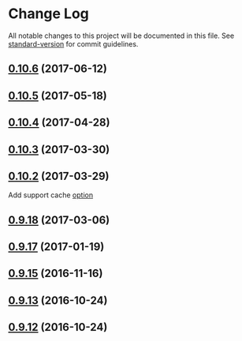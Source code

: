 # Change Log

All notable changes to this project will be documented in this file. See [standard-version](https://github.com/conventional-changelog/standard-version) for commit guidelines.

<a name="0.10.6"></a>
## [0.10.6](https://github.com/lexich/redux-api/compare/v0.10.5...v0.10.6) (2017-06-12)



<a name="0.10.5"></a>
## [0.10.5](https://github.com/lexich/redux-api/compare/v0.10.4...v0.10.5) (2017-05-18)



<a name="0.10.4"></a>
## [0.10.4](https://github.com/lexich/redux-api/compare/v0.10.3...v0.10.4) (2017-04-28)



<a name="0.10.3"></a>
## [0.10.3](https://github.com/lexich/redux-api/compare/v0.10.2...v0.10.3) (2017-03-30)



<a name="0.10.2"></a>
## [0.10.2](https://github.com/lexich/redux-api/compare/v0.9.18...v0.10.2) (2017-03-29)
Add support cache [option](https://github.com/lexich/redux-api/blob/master/docs/DOCS.md#cache)

<a name="0.9.18"></a>
## [0.9.18](https://github.com/lexich/redux-api/compare/v0.9.17...v0.9.18) (2017-03-06)



<a name="0.9.17"></a>
## [0.9.17](https://github.com/lexich/redux-api/compare/0.9.16...v0.9.17) (2017-01-19)



<a name="0.9.15"></a>
## [0.9.15](https://github.com/lexich/redux-api/compare/v0.9.13...v0.9.15) (2016-11-16)



<a name="0.9.13"></a>
## [0.9.13](https://github.com/lexich/redux-api/compare/v0.9.12...v0.9.13) (2016-10-24)



<a name="0.9.12"></a>
## [0.9.12](https://github.com/lexich/redux-api/compare/0.9.11...v0.9.12) (2016-10-24)
